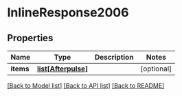# InlineResponse2006

## Properties
Name | Type | Description | Notes
------------ | ------------- | ------------- | -------------
**items** | [**list[Afterpulse]**](Afterpulse.md) |  | [optional] 

[[Back to Model list]](../README.md#documentation-for-models) [[Back to API list]](../README.md#documentation-for-api-endpoints) [[Back to README]](../README.md)



